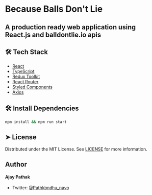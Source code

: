 # Because Balls Don't Lie

## A production ready web application using React.js and balldontlie.io apis


## 🛠️ Tech Stack
- [React](https://reactjs.org/)
- [TypeScript](https://www.typescriptlang.org/)
- [Redux Toolkit](https://redux-toolkit.js.org/)
- [React Router](https://reactrouter.com/)    
- [Styled Components](https://styled-components.com/)
- [Axios](https://axios-http.com/)
## 🛠️ Install Dependencies    
```bash
npm install && npm run start
```
        
## ➤ License
Distributed under the MIT License. See [LICENSE]() for more information.
        

## Author

#### Ajay Pathak

- Twitter: [@Pathkbndhu_navo](https://twitter.com/Pathkbndhu_navo)
